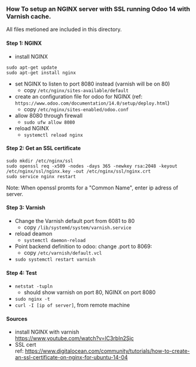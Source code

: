 ### How To setup an NGINX server with SSL running Odoo 14 with Varnish cache.
All files metioned are included in this directory.

#### Step 1: NGINX
  * install NGINX
```
sudo apt-get update
sudo apt-get install nginx
```
  * set NGINX to listen to port 8080 instead (varnish will be on 80)
    * copy ```/etc/nginx/sites-available/default```
  * create an configuration file for odoo for NGINX (ref: ```https://www.odoo.com/documentation/14.0/setup/deploy.html```)
    * copy ```/etc/nginx/sites-enabled/odoo.conf```
  * allow 8080 through firewall
    * ```sudo ufw allow 8080```
  * reload NGINX
    * ```systemctl reload nginx```

#### Step 2: Get an SSL certificate
```
sudo mkdir /etc/nginx/ssl
sudo openssl req -x509 -nodes -days 365 -newkey rsa:2048 -keyout /etc/nginx/ssl/nginx.key -out /etc/nginx/ssl/nginx.crt
sudo service nginx restart
```
Note: When openssl promts for a "Common Name", enter ip adress of server.

#### Step 3: Varnish
* Change the Varnish default port from 6081 to 80
  * copy ```/lib/systemd/system/varnish.service```
* reload deamon
  * ```systemctl daemon-reload```
* Point backend definition to odoo: change .port to 8069:
  * copy ```/etc/varnish/default.vcl```
* ```sudo systemctl restart varnish```

#### Step 4: Test
* ```netstat -tupln```
  * should show varnish on port 80, NGINX on port 8080
* ```sudo nginx -t```
* ```curl -I [ip of server]```, from remote machine

#### Sources
* install NGINX with varnish \
  https://www.youtube.com/watch?v=lC3rbIn2Sjc
* SSL cert \
  ref: https://www.digitalocean.com/community/tutorials/how-to-create-an-ssl-certificate-on-nginx-for-ubuntu-14-04

